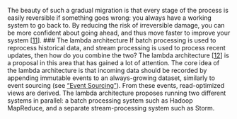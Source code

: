 
The beauty of such a gradual migration is that every stage of the process is easily reversible if
something goes wrong: you always have a working system to go back to. By reducing the risk of
irreversible damage, you can be more confident about going ahead, and thus move faster to improve
your system
[[11](ch12.html#Bartlett2015wv_ch12)]. ### The lambda architecture 
If batch processing is used to reprocess historical data, and stream processing is used to process
recent updates, then how do you combine the two? The lambda architecture
[[12](ch12.html#Marz2015th)]
is a proposal in this area that has gained a lot of attention. 
The core idea of the lambda architecture is that incoming data should be recorded by appending
immutable events to an always-growing dataset, similarly to event sourcing (see
[“Event Sourcing”](ch11.html#sec_stream_event_sourcing)). From these events, read-optimized views are derived. The lambda
architecture proposes running two different systems in parallel: a batch processing system such as
Hadoop MapReduce, and a separate stream-processing system such as Storm.
